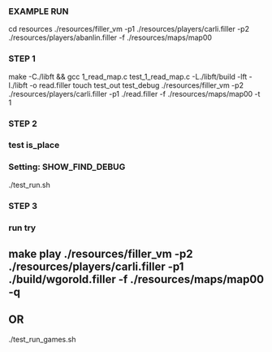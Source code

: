 ### EXAMPLE RUN
cd resources
./resources/filler_vm -p1 ./resources/players/carli.filler -p2 ./resources/players/abanlin.filler -f ./resources/maps/map00

### STEP 1
make -C./libft && gcc 1_read_map.c test_1_read_map.c -L./libft/build -lft -I./libft -o read.filler
touch test_out test_debug
./resources/filler_vm -p2 ./resources/players/carli.filler -p1 ./read.filler -f ./resources/maps/map00 -t 1

### STEP 2
### test is_place
### Setting: SHOW_FIND_DEBUG
./test_run.sh

### STEP 3
### run try
make play
./resources/filler_vm -p2 ./resources/players/carli.filler -p1 ./build/wgorold.filler -f ./resources/maps/map00 -q
-
OR
-
./test_run_games.sh